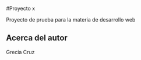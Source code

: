 #Proyecto x

Proyecto de prueba para la materia de desarrollo web 
## Acerca del autor
Grecia Cruz 
